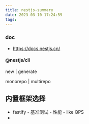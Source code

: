 ```yaml
---
title: nestjs-summary
date: 2023-03-10 17:24:59
tags:
---
```

### doc
- https://docs.nestjs.cn/

#### @nestjs/cli
new | generate

monorepo | multirepo

## 内置框架选择
- fastify - 基准测试 - 性能 - like QPS
- 